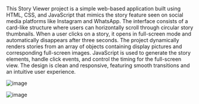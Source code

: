 This Story Viewer project is a simple web-based application built using HTML, CSS, and JavaScript that mimics the story feature seen on social media platforms like Instagram and WhatsApp. The interface consists of a card-like structure where users can horizontally scroll through circular story thumbnails. When a user clicks on a story, it opens in full-screen mode and automatically disappears after three seconds. The project dynamically renders stories from an array of objects containing display pictures and corresponding full-screen images. JavaScript is used to generate the story elements, handle click events, and control the timing for the full-screen view. The design is clean and responsive, featuring smooth transitions and an intuitive user experience. 

![image](https://github.com/user-attachments/assets/d68c780e-e8c4-4b0e-9c08-9d0ee7107720)

![image](https://github.com/user-attachments/assets/ffc187af-a214-4a11-ba3f-bd9ce34d830c)

